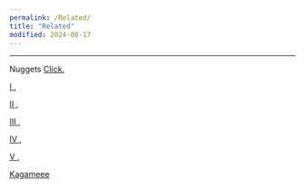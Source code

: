 ```yaml
---
permalink: /Related/
title: "Related"
modified: 2024-08-17
---
```










<hr style="height:2px;border-width:0;color:gray;background-color:gray">


Nuggets <a href=" https://phdcsseiden.github.io/Nuggets/ "> Click. </a>


<a href=" https://www.defense.gov/about/our-forces "> I  </a> ,


<a href=" https://www.goarmy.com/careers-and-jobs/find-your-path/army-officers/rotc "> II </a> ,


<a href=" https://aa.usno.navy.mil/faq/millennium#:~:text=Therefore%2C%20the%2021st%20century%20began,the%20years%20AD%201%2D1000 "> III </a> ,


<a href=" https://history.state.gov/historicaldocuments/frus1949v05/d17 "> IV </a> ,


<a href=" https://history.state.gov/historicaldocuments/frus1949v05/d13 "> V </a> ,




<a href=" https://phdcsseiden.github.io/Wapfa/ "> Kagameee </a> 


